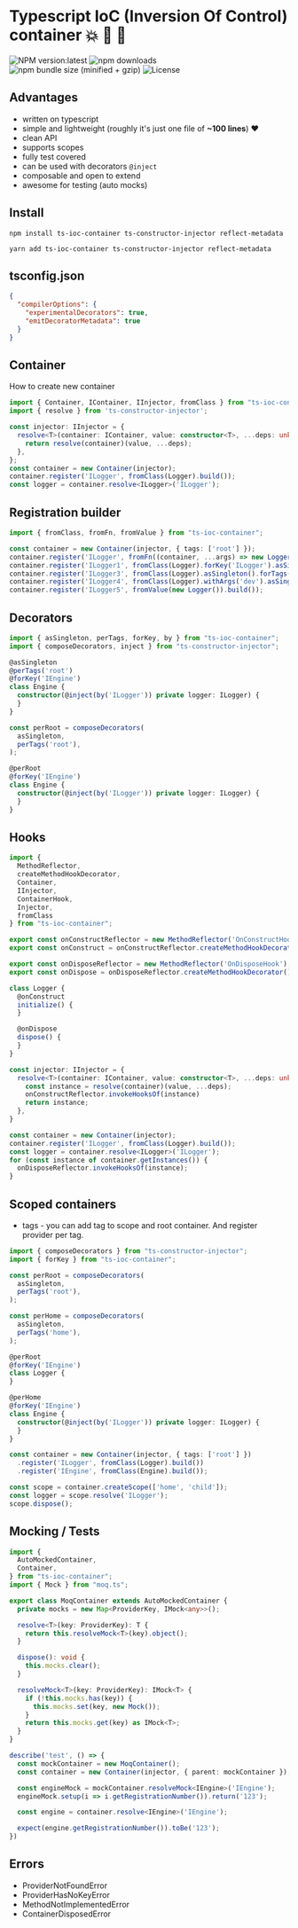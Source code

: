 # Typescript IoC (Inversion Of Control) container :boom: :100: :green_heart:

![NPM version:latest](https://img.shields.io/npm/v/ts-ioc-container/latest.svg?style=flat-square)
![npm downloads](https://img.shields.io/npm/dt/ts-ioc-container.svg?style=flat-square)
![npm bundle size (minified + gzip)](https://img.shields.io/bundlephobia/minzip/ts-ioc-container)
![License](https://img.shields.io/npm/l/ts-ioc-container)

## Advantages
- written on typescript
- simple and lightweight (roughly it's just one file of **~100 lines**) :heart:
- clean API
- supports scopes
- fully test covered
- can be used with decorators `@inject`
- composable and open to extend
- awesome for testing (auto mocks)

## Install
```shell script
npm install ts-ioc-container ts-constructor-injector reflect-metadata
```
```shell script
yarn add ts-ioc-container ts-constructor-injector reflect-metadata
```

## tsconfig.json
```json
{
  "compilerOptions": {
    "experimentalDecorators": true,
    "emitDecoratorMetadata": true
  }
}
```


## Container
How to create new container

```typescript
import { Container, IContainer, IInjector, fromClass } from "ts-ioc-container";
import { resolve } from 'ts-constructor-injector';

const injector: IInjector = {
  resolve<T>(container: IContainer, value: constructor<T>, ...deps: unknown[]): T {
    return resolve(container)(value, ...deps);
  },
};
const container = new Container(injector);
container.register('ILogger', fromClass(Logger).build());
const logger = container.resolve<ILogger>('ILogger');
```

## Registration builder

```typescript
import { fromClass, fromFn, fromValue } from "ts-ioc-container";

const container = new Container(injector, { tags: ['root'] });
container.register('ILogger', fromFn((container, ...args) => new Logger(...args)).build());
container.register('ILogger1', fromClass(Logger).forKey('ILogger').asSingleton().forTags(['root']).build()); // global singleton
container.register('ILogger3', fromClass(Logger).asSingleton().forTags(['tag1', 'tag2']).build()); // singleton for scope with tag1 or tag2
container.register('ILogger4', fromClass(Logger).withArgs('dev').asSingleton().build()); // singleton in every scope
container.register('ILogger5', fromValue(new Logger()).build());
```

## Decorators

```typescript
import { asSingleton, perTags, forKey, by } from "ts-ioc-container";
import { composeDecorators, inject } from "ts-constructor-injector";

@asSingleton
@perTags('root')
@forKey('IEngine')
class Engine {
  constructor(@inject(by('ILogger')) private logger: ILogger) {
  }
}

const perRoot = composeDecorators(
  asSingleton,
  perTags('root'),
);

@perRoot
@forKey('IEngine')
class Engine {
  constructor(@inject(by('ILogger')) private logger: ILogger) {
  }
}
```

## Hooks

```typescript
import {
  MethodReflector,
  createMethodHookDecorator,
  Container,
  IInjector,
  ContainerHook,
  Injector,
  fromClass
} from "ts-ioc-container";

export const onConstructReflector = new MethodReflector('OnConstructHook');
export const onConstruct = onConstructReflector.createMethodHookDecorator();

export const onDisposeReflector = new MethodReflector('OnDisposeHook');
export const onDispose = onDisposeReflector.createMethodHookDecorator();

class Logger {
  @onConstruct
  initialize() {
  }

  @onDispose
  dispose() {
  }
}

const injector: IInjector = {
  resolve<T>(container: IContainer, value: constructor<T>, ...deps: unknown[]): T {
    const instance = resolve(container)(value, ...deps);
    onConstructReflector.invokeHooksOf(instance)
    return instance;
  },
}

const container = new Container(injector);
container.register('ILogger', fromClass(Logger).build());
const logger = container.resolve<ILogger>('ILogger');
for (const instance of container.getInstances()) {
  onDisposeReflector.invokeHooksOf(instance);
}
```

## Scoped containers

- tags - you can add tag to scope and root container. And register provider per tag.

```typescript
import { composeDecorators } from "ts-constructor-injector";
import { forKey } from "ts-ioc-container";

const perRoot = composeDecorators(
  asSingleton,
  perTags('root'),
);

const perHome = composeDecorators(
  asSingleton,
  perTags('home'),
);

@perRoot
@forKey('IEngine')
class Logger {
}

@perHome
@forKey('IEngine')
class Engine {
  constructor(@inject(by('ILogger')) private logger: ILogger) {
  }
}

const container = new Container(injector, { tags: ['root'] })
  .register('ILogger', fromClass(Logger).build())
  .register('IEngine', fromClass(Engine).build());

const scope = container.createScope(['home', 'child']);
const logger = scope.resolve('ILogger');
scope.dispose();
```

## Mocking / Tests

```typescript
import {
  AutoMockedContainer,
  Container,
} from "ts-ioc-container";
import { Mock } from "moq.ts";

export class MoqContainer extends AutoMockedContainer {
  private mocks = new Map<ProviderKey, IMock<any>>();

  resolve<T>(key: ProviderKey): T {
    return this.resolveMock<T>(key).object();
  }

  dispose(): void {
    this.mocks.clear();
  }

  resolveMock<T>(key: ProviderKey): IMock<T> {
    if (!this.mocks.has(key)) {
      this.mocks.set(key, new Mock());
    }
    return this.mocks.get(key) as IMock<T>;
  }
}

describe('test', () => {
  const mockContainer = new MoqContainer();
  const container = new Container(injector, { parent: mockContainer });

  const engineMock = mockContainer.resolveMock<IEngine>('IEngine');
  engineMock.setup(i => i.getRegistrationNumber()).return('123');

  const engine = container.resolve<IEngine>('IEngine');

  expect(engine.getRegistrationNumber()).toBe('123');
})
```


## Errors

- ProviderNotFoundError
- ProviderHasNoKeyError
- MethodNotImplementedError
- ContainerDisposedError
